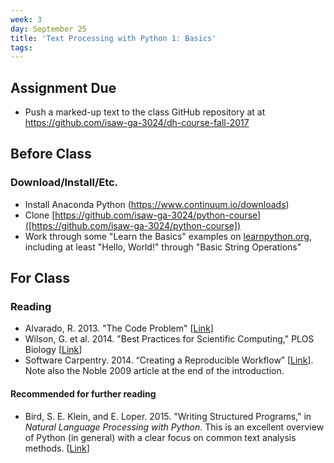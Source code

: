 ```yaml
---
week: 3
day: September 25
title: 'Text Processing with Python 1: Basics'
tags: 
---
```


## Assignment Due
- Push a marked-up text to the class GitHub repository at at https://github.com/isaw-ga-3024/dh-course-fall-2017

## Before Class

### Download/Install/Etc.
- Install Anaconda Python (https://www.continuum.io/downloads)
- Clone [https://github.com/isaw-ga-3024/python-course]([https://github.com/isaw-ga-3024/python-course])
- Work through some "Learn the Basics" examples on [learnpython.org](https://www.learnpython.org/en/), including at least "Hello, World!" through "Basic String Operations"

## For Class

### Reading
- Alvarado, R. 2013. "The Code Problem" [[Link](http://transducer.ontoligent.com/?p=1098)]
- Wilson, G. et al. 2014. "Best Practices for Scientific Computing," PLOS Biology [[Link](http://journals.plos.org/plosbiology/article?id=10.1371/journal.pbio.1001745)]
- Software Carpentry. 2014. “Creating a Reproducible Workflow” [[Link](https://swcarpentry.github.io/2014-01-31-ucsb/lessons/jk-python/reproducible_workflow.html)]. Note also the Noble 2009 article at the end of the introduction.

#### Recommended for further reading
- Bird, S. E. Klein, and E. Loper. 2015. "Writing Structured Programs," in *Natural Language Processing with Python*. This is an excellent overview of Python (in general) with a clear focus on common text analysis methods. [[Link](http://www.nltk.org/book/ch04.html)]
